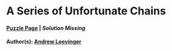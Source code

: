 # A Series of Unfortunate Chains

#### [Puzzle Page](2.5-p.pdf) | *Solution Missing*
#### Author(s): [Andrew Loevinger](../../../../search.html?q=Andrew+Loevinger)

